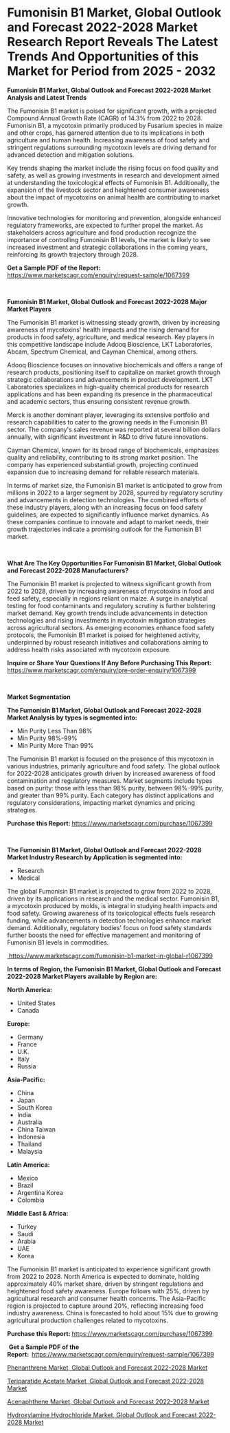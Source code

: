 <p><h1>Fumonisin B1 Market, Global Outlook and Forecast 2022-2028 Market Research Report Reveals The Latest Trends And Opportunities of this Market for Period from 2025 - 2032</h1></p><p><strong>Fumonisin B1 Market, Global Outlook and Forecast 2022-2028 Market Analysis and Latest Trends</strong></p>
<p><p>The Fumonisin B1 market is poised for significant growth, with a projected Compound Annual Growth Rate (CAGR) of 14.3% from 2022 to 2028. Fumonisin B1, a mycotoxin primarily produced by Fusarium species in maize and other crops, has garnered attention due to its implications in both agriculture and human health. Increasing awareness of food safety and stringent regulations surrounding mycotoxin levels are driving demand for advanced detection and mitigation solutions.</p><p>Key trends shaping the market include the rising focus on food quality and safety, as well as growing investments in research and development aimed at understanding the toxicological effects of Fumonisin B1. Additionally, the expansion of the livestock sector and heightened consumer awareness about the impact of mycotoxins on animal health are contributing to market growth.</p><p>Innovative technologies for monitoring and prevention, alongside enhanced regulatory frameworks, are expected to further propel the market. As stakeholders across agriculture and food production recognize the importance of controlling Fumonisin B1 levels, the market is likely to see increased investment and strategic collaborations in the coming years, reinforcing its growth trajectory through 2028.</p></p>
<p><strong>Get a Sample PDF of the Report:&nbsp;</strong> <a href="https://www.marketscagr.com/enquiry/request-sample/1067399?utm_campaign=1902&utm_medium=2&utm_source=Github&utm_content=ia&utm_term=21032025&utm_id=fumonisin-b1-market-global-outlook-and-forecast-2022-2028">https://www.marketscagr.com/enquiry/request-sample/1067399</a></p>
<p>&nbsp;</p>
<p><strong>Fumonisin B1 Market, Global Outlook and Forecast 2022-2028 Major Market Players</strong></p>
<p><p>The Fumonisin B1 market is witnessing steady growth, driven by increasing awareness of mycotoxins' health impacts and the rising demand for products in food safety, agriculture, and medical research. Key players in this competitive landscape include Adooq Bioscience, LKT Laboratories, Abcam, Spectrum Chemical, and Cayman Chemical, among others.</p><p>Adooq Bioscience focuses on innovative biochemicals and offers a range of research products, positioning itself to capitalize on market growth through strategic collaborations and advancements in product development. LKT Laboratories specializes in high-quality chemical products for research applications and has been expanding its presence in the pharmaceutical and academic sectors, thus ensuring consistent revenue growth.</p><p>Merck is another dominant player, leveraging its extensive portfolio and research capabilities to cater to the growing needs in the Fumonisin B1 sector. The company's sales revenue was reported at several billion dollars annually, with significant investment in R&D to drive future innovations.</p><p>Cayman Chemical, known for its broad range of biochemicals, emphasizes quality and reliability, contributing to its strong market position. The company has experienced substantial growth, projecting continued expansion due to increasing demand for reliable research materials.</p><p>In terms of market size, the Fumonisin B1 market is anticipated to grow from millions in 2022 to a larger segment by 2028, spurred by regulatory scrutiny and advancements in detection technologies. The combined efforts of these industry players, along with an increasing focus on food safety guidelines, are expected to significantly influence market dynamics. As these companies continue to innovate and adapt to market needs, their growth trajectories indicate a promising outlook for the Fumonisin B1 market.</p></p>
<p>&nbsp;</p>
<p><strong>What Are The Key Opportunities For Fumonisin B1 Market, Global Outlook and Forecast 2022-2028 Manufacturers?</strong></p>
<p><p>The Fumonisin B1 market is projected to witness significant growth from 2022 to 2028, driven by increasing awareness of mycotoxins in food and feed safety, especially in regions reliant on maize. A surge in analytical testing for food contaminants and regulatory scrutiny is further bolstering market demand. Key growth trends include advancements in detection technologies and rising investments in mycotoxin mitigation strategies across agricultural sectors. As emerging economies enhance food safety protocols, the Fumonisin B1 market is poised for heightened activity, underpinned by robust research initiatives and collaborations aiming to address health risks associated with mycotoxin exposure.</p></p>
<p><strong>Inquire or Share Your Questions If Any Before Purchasing This Report:</strong> <a href="https://www.marketscagr.com/enquiry/pre-order-enquiry/1067399?utm_campaign=1902&utm_medium=2&utm_source=Github&utm_content=ia&utm_term=21032025&utm_id=fumonisin-b1-market-global-outlook-and-forecast-2022-2028">https://www.marketscagr.com/enquiry/pre-order-enquiry/1067399</a></p>
<p>&nbsp;</p>
<p><strong>Market Segmentation</strong></p>
<p><strong>The Fumonisin B1 Market, Global Outlook and Forecast 2022-2028 Market Analysis by types is segmented into:</strong></p>
<p><ul><li>Min Purity Less Than 98%</li><li>Min Purity 98%-99%</li><li>Min Purity More Than 99%</li></ul></p>
<p><p>The Fumonisin B1 market is focused on the presence of this mycotoxin in various industries, primarily agriculture and food safety. The global outlook for 2022-2028 anticipates growth driven by increased awareness of food contamination and regulatory measures. Market segments include types based on purity: those with less than 98% purity, between 98%-99% purity, and greater than 99% purity. Each category has distinct applications and regulatory considerations, impacting market dynamics and pricing strategies.</p></p>
<p><strong>Purchase this Report:&nbsp;</strong><a href="https://www.marketscagr.com/purchase/1067399?utm_campaign=1902&utm_medium=2&utm_source=Github&utm_content=ia&utm_term=21032025&utm_id=fumonisin-b1-market-global-outlook-and-forecast-2022-2028">https://www.marketscagr.com/purchase/1067399</a></p>
<p>&nbsp;</p>
<p><strong>The Fumonisin B1 Market, Global Outlook and Forecast 2022-2028 Market Industry Research by Application is segmented into:</strong></p>
<p><ul><li>Research</li><li>Medical</li></ul></p>
<p><p>The global Fumonisin B1 market is projected to grow from 2022 to 2028, driven by its applications in research and the medical sector. Fumonisin B1, a mycotoxin produced by molds, is integral in studying health impacts and food safety. Growing awareness of its toxicological effects fuels research funding, while advancements in detection technologies enhance market demand. Additionally, regulatory bodies' focus on food safety standards further boosts the need for effective management and monitoring of Fumonisin B1 levels in commodities.</p></p>
<p><a href="https://www.marketscagr.com/fumonisin-b1-market-in-global-r1067399?utm_campaign=1902&utm_medium=2&utm_source=Github&utm_content=ia&utm_term=21032025&utm_id=fumonisin-b1-market-global-outlook-and-forecast-2022-2028">&nbsp;https://www.marketscagr.com/fumonisin-b1-market-in-global-r1067399</a></p>
<p><strong>In terms of Region, the Fumonisin B1 Market, Global Outlook and Forecast 2022-2028 Market Players available by Region are:</strong></p>
<p>
    <p> <strong> North America: </strong>
        <ul>
            <li>United States</li>
            <li>Canada</li>
        </ul>
        </p> 
    <p> <strong> Europe: </strong>
        <ul>
            <li>Germany</li>
            <li>France</li>
            <li>U.K.</li>
            <li>Italy</li>
            <li>Russia</li>
        </ul>
        </p> 
    <p> <strong> Asia-Pacific: </strong>
        <ul>
            <li>China</li>
            <li>Japan</li>
            <li>South Korea</li>
            <li>India</li>
            <li>Australia</li>
            <li>China Taiwan</li>
            <li>Indonesia</li>
            <li>Thailand</li>
            <li>Malaysia</li>
        </ul>
        </p> 
    <p> <strong> Latin America: </strong>
        <ul>
            <li>Mexico</li>
            <li>Brazil</li>
            <li>Argentina Korea</li>
            <li>Colombia</li>
        </ul>
        </p> 
    <p> <strong> Middle East & Africa: </strong>
        <ul>
            <li>Turkey</li>
            <li>Saudi</li>
            <li>Arabia</li>
            <li>UAE</li>
            <li>Korea</li>
        </ul>
    </p>
    </p>
<p><p>The Fumonisin B1 market is anticipated to experience significant growth from 2022 to 2028. North America is expected to dominate, holding approximately 40% market share, driven by stringent regulations and heightened food safety awareness. Europe follows with 25%, driven by agricultural research and consumer health concerns. The Asia-Pacific region is projected to capture around 20%, reflecting increasing food industry awareness. China is forecasted to hold about 15% due to growing agricultural production challenges related to mycotoxins.</p></p>
<p><strong>Purchase this Report: </strong><a href="https://www.marketscagr.com/purchase/1067399?utm_campaign=1902&utm_medium=2&utm_source=Github&utm_content=ia&utm_term=21032025&utm_id=fumonisin-b1-market-global-outlook-and-forecast-2022-2028">https://www.marketscagr.com/purchase/1067399</a></p>
<p>&nbsp;<strong>Get a Sample PDF of the Report:&nbsp;&nbsp;</strong><a href="https://www.marketscagr.com/enquiry/request-sample/1067399?utm_campaign=1902&utm_medium=2&utm_source=Github&utm_content=ia&utm_term=21032025&utm_id=fumonisin-b1-market-global-outlook-and-forecast-2022-2028">https://www.marketscagr.com/enquiry/request-sample/1067399</a></p>
<p><strong></strong></p>
<p><p><a href="https://github.com/FassouRP/Market-Research-Report-List-7/blob/main/phenanthrene-market-global-outlook-and-forecast-2022-2028-market.md?utm_campaign=1902&utm_medium=2&utm_source=Github&utm_content=ia&utm_term=21032025&utm_id=fumonisin-b1-market-global-outlook-and-forecast-2022-2028">Phenanthrene Market, Global Outlook and Forecast 2022-2028 Market</a></p><p><a href="https://github.com/dandatesha7q/Market-Research-Report-List-1/blob/main/teriparatide-acetate-market-global-outlook-and-forecast-2022-2028-market.md?utm_campaign=1902&utm_medium=2&utm_source=Github&utm_content=ia&utm_term=21032025&utm_id=fumonisin-b1-market-global-outlook-and-forecast-2022-2028">Teriparatide Acetate Market, Global Outlook and Forecast 2022-2028 Market</a></p><p><a href="https://github.com/zeraikulkawb/Market-Research-Report-List-1/blob/main/acenaphthene-market-global-outlook-and-forecast-2022-2028-market.md?utm_campaign=1902&utm_medium=2&utm_source=Github&utm_content=ia&utm_term=21032025&utm_id=fumonisin-b1-market-global-outlook-and-forecast-2022-2028">Acenaphthene Market, Global Outlook and Forecast 2022-2028 Market</a></p><p><a href="https://github.com/rahu1506/Market-Research-Report-List-7/blob/main/hydroxylamine-hydrochloride-market-global-outlook-and-forecast-2022-2028-market.md?utm_campaign=1902&utm_medium=2&utm_source=Github&utm_content=ia&utm_term=21032025&utm_id=fumonisin-b1-market-global-outlook-and-forecast-2022-2028">Hydroxylamine Hydrochloride Market, Global Outlook and Forecast 2022-2028 Market</a></p></p>